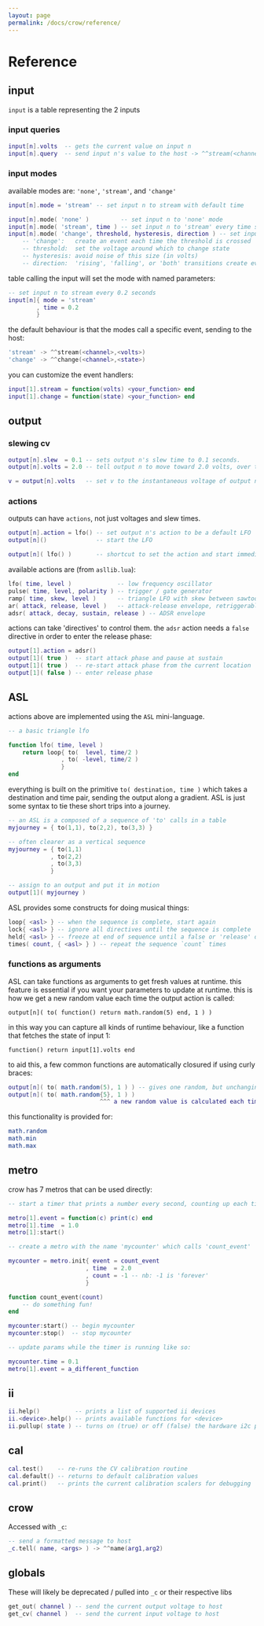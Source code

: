 ```yaml
---
layout: page
permalink: /docs/crow/reference/
---
```



# Reference

## input

`input` is a table representing the 2 inputs

### input queries

```lua
input[n].volts  -- gets the current value on input n
input[n].query  -- send input n's value to the host -> ^^stream(<channel>,<volts>)
```

### input modes

available modes are: `'none'`, `'stream'`, and `'change'`

```lua
input[n].mode = 'stream' -- set input n to stream with default time

input[n].mode( 'none' )         -- set input n to 'none' mode
input[n].mode( 'stream', time ) -- set input n to 'stream' every time seconds
input[n].mode( 'change', threshold, hysteresis, direction ) -- set input n to:
    -- 'change':   create an event each time the threshold is crossed
    -- threshold:  set the voltage around which to change state
    -- hysteresis: avoid noise of this size (in volts)
    -- direction:  'rising', 'falling', or 'both' transitions create events
```

table calling the input will set the mode with named parameters:

```lua
-- set input n to stream every 0.2 seconds
input[n]{ mode = 'stream'
        , time = 0.2
        }
```

the default behaviour is that the modes call a specific event, sending to the host:

```lua
'stream' -> ^^stream(<channel>,<volts>)
'change' -> ^^change(<channel>,<state>)
```

you can customize the event handlers:

```lua
input[1].stream = function(volts) <your_function> end
input[1].change = function(state) <your_function> end
```

## output

### slewing cv

```lua
output[n].slew  = 0.1 -- sets output n's slew time to 0.1 seconds.
output[n].volts = 2.0 -- tell output n to move toward 2.0 volts, over the slew time

v = output[n].volts   -- set v to the instantaneous voltage of output n
```

### actions

outputs can have `actions`, not just voltages and slew times.

```lua
output[n].action = lfo() -- set output n's action to be a default LFO
output[n]()              -- start the LFO

output[n]( lfo() )       -- shortcut to set the action and start immediately
```

available actions are (from `asllib.lua`):

```lua
lfo( time, level )             -- low frequency oscillator
pulse( time, level, polarity ) -- trigger / gate generator
ramp( time, skew, level )      -- triangle LFO with skew between sawtooth or ramp shapes
ar( attack, release, level )   -- attack-release envelope, retriggerable
adsr( attack, decay, sustain, release ) -- ADSR envelope
```

actions can take 'directives' to control them. the `adsr` action needs a `false` directive in order to enter the release phase:

```lua
output[1].action = adsr()
output[1]( true )  -- start attack phase and pause at sustain
output[1]( true )  -- re-start attack phase from the current location
output[1]( false ) -- enter release phase
```

## ASL

actions above are implemented using the `ASL` mini-language.

```lua
-- a basic triangle lfo

function lfo( time, level )
    return loop{ to(  level, time/2 )
               , to( -level, time/2 )
               }
end
```

everything is built on the primitive `to( destination, time )` which takes a destination and time pair, sending the output along a gradient. ASL is just some syntax to tie these short trips into a journey.

```lua
-- an ASL is a composed of a sequence of 'to' calls in a table
myjourney = { to(1,1), to(2,2), to(3,3) }

-- often clearer as a vertical sequence
myjourney = { to(1,1)
            , to(2,2)
            , to(3,3)
            }

-- assign to an output and put it in motion
output[1]( myjourney )
```

ASL provides some constructs for doing musical things:

```lua
loop{ <asl> } -- when the sequence is complete, start again
lock{ <asl> } -- ignore all directives until the sequence is complete
held{ <asl> } -- freeze at end of sequence until a false or 'release' directive
times( count, { <asl> } ) -- repeat the sequence `count` times
```

### functions as arguments

ASL can take functions as arguments to get fresh values at runtime. this feature is essential if you want your parameters to update at runtime. this is how we get a new random value each time the output action is called:

`output[n]( to( function() return math.random(5) end, 1 ) )`

in this way you can capture all kinds of runtime behaviour, like a function that fetches the state of input 1:

`function() return input[1].volts end`

to aid this, a few common functions are automatically closured if using curly braces:

```lua
output[n]( to( math.random(5), 1 ) ) -- gives one random, but unchanging value
output[n]( to( math.random{5}, 1 ) )
                          ^^^ a new random value is calculated each time
```

this functionality is provided for:

```lua
math.random
math.min
math.max
```

## metro

crow has 7 metros that can be used directly:

```lua
-- start a timer that prints a number every second, counting up each time

metro[1].event = function(c) print(c) end
metro[1].time  = 1.0
metro[1]:start()
```

```lua
-- create a metro with the name 'mycounter' which calls 'count_event'

mycounter = metro.init{ event = count_event
                      , time  = 2.0
                      , count = -1 -- nb: -1 is 'forever'
                      }

function count_event(count)
    -- do something fun!
end

mycounter:start() -- begin mycounter
mycounter:stop()  -- stop mycounter
```

```lua
-- update params while the timer is running like so:

mycounter.time = 0.1
metro[1].event = a_different_function
```

## ii

```lua
ii.help()          -- prints a list of supported ii devices
ii.<device>.help() -- prints available functions for <device>
ii.pullup( state ) -- turns on (true) or off (false) the hardware i2c pullups
```

## cal

```lua
cal.test()    -- re-runs the CV calibration routine
cal.default() -- returns to default calibration values
cal.print()   -- prints the current calibration scalers for debugging
```

## crow

Accessed with `_c`:

```lua
-- send a formatted message to host
_c.tell( name, <args> ) -> ^^name(arg1,arg2)
```

## globals

These will likely be deprecated / pulled into `_c` or their respective libs

```lua
get_out( channel ) -- send the current output voltage to host
get_cv( channel )  -- send the current input voltage to host
```
